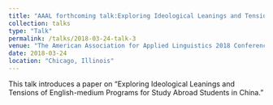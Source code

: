 ```yaml
---
title: "AAAL forthcoming talk:Exploring Ideological Leanings and Tensions of English-medium Programs for Study Abroad Students in China"
collection: talks
type: "Talk"
permalink: /talks/2018-03-24-talk-3
venue: "The American Association for Applied Linguistics 2018 Conference"
date: 2018-03-24
location: "Chicago, Illinois"
---
```


This talk introduces a paper on “Exploring Ideological Leanings and Tensions of English-medium Programs for Study Abroad Students in China.”
